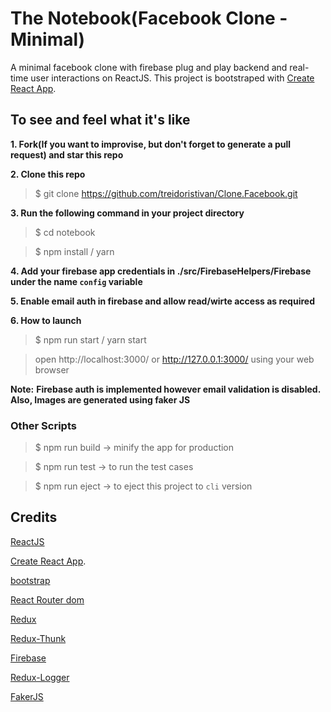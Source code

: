 # The Notebook(Facebook Clone - Minimal)

A minimal facebook clone with firebase plug and play backend and real-time user interactions on ReactJS. This project is bootstraped with [Create React App](https://github.com/facebook/create-react-app).


## To see and feel what it's like

**1. Fork(If you want to improvise, but don't forget to generate a pull request) and star this repo**

**2. Clone this repo**

> $ git clone https://github.com/treidoristivan/Clone.Facebook.git

**3. Run the following command in your project directory**

> $ cd notebook

> $ npm install / yarn

**4. Add your firebase app credentials in ./src/FirebaseHelpers/Firebase under the name `config` variable**

**5. Enable email auth in firebase and allow read/wirte access as required**

**6. How to launch**

> $ npm run start / yarn start

> open http://localhost:3000/ or http://127.0.0.1:3000/ using your web browser

**Note:**
**Firebase auth is implemented however email validation is disabled. Also, Images are generated using faker JS**

### Other Scripts

> $ npm run build -> minify the app for production

> $ npm run test -> to run the test cases

> $ npm run eject -> to eject this project to `cli` version

## Credits

[ReactJS](https://github.com/facebook/react)

[Create React App](https://github.com/facebook/create-react-app).

[bootstrap](https://github.com/twbs/bootstrap)

[React Router dom](https://github.com/ReactTraining/react-router/tree/master/packages/react-router-dom)

[Redux](https://github.com/reduxjs/redux)

[Redux-Thunk](https://github.com/reduxjs/redux-thunk)

[Firebase](https://github.com/firebase/)

[Redux-Logger](https://github.com/evgenyrodionov/redux-logger)

[FakerJS](https://github.com/marak/Faker.js/)
